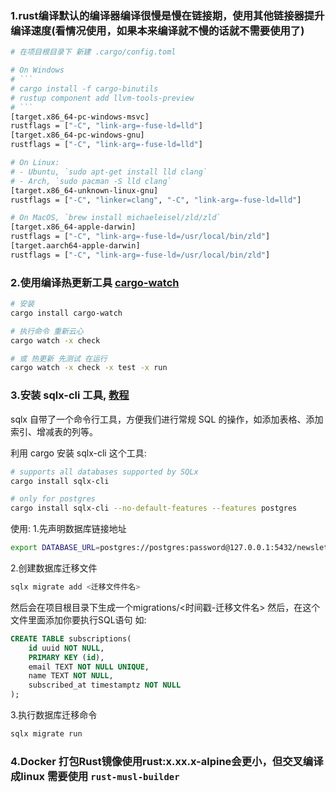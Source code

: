 ### 1.rust编译默认的编译器编译很慢是慢在链接期，使用其他链接器提升编译速度(看情况使用，如果本来编译就不慢的话就不需要使用了)
```bash
# 在项目根目录下 新建 .cargo/config.toml

# On Windows
# ```
# cargo install -f cargo-binutils
# rustup component add llvm-tools-preview
# ```
[target.x86_64-pc-windows-msvc]
rustflags = ["-C", "link-arg=-fuse-ld=lld"]
[target.x86_64-pc-windows-gnu]
rustflags = ["-C", "link-arg=-fuse-ld=lld"]

# On Linux:
# - Ubuntu, `sudo apt-get install lld clang`
# - Arch, `sudo pacman -S lld clang`
[target.x86_64-unknown-linux-gnu]
rustflags = ["-C", "linker=clang", "-C", "link-arg=-fuse-ld=lld"]

# On MacOS, `brew install michaeleisel/zld/zld`
[target.x86_64-apple-darwin]
rustflags = ["-C", "link-arg=-fuse-ld=/usr/local/bin/zld"]
[target.aarch64-apple-darwin]
rustflags = ["-C", "link-arg=-fuse-ld=/usr/local/bin/zld"]

```

### 2.使用编译热更新工具 [cargo-watch](https://crates.io/crates/cargo-watch)
```bash
# 安装
cargo install cargo-watch

# 执行命令 重新云心
cargo watch -x check

# 或 热更新 先测试 在运行
cargo watch -x check -x test -x run
```


### 3.安装 sqlx-cli 工具, [教程](https://zhuanlan.zhihu.com/p/377943210)
sqlx 自带了一个命令行工具，方便我们进行常规 SQL 的操作，如添加表格、添加索引、增减表的列等。

利用 cargo 安装 sqlx-cli 这个工具:
```bash
# supports all databases supported by SQLx
cargo install sqlx-cli

# only for postgres
cargo install sqlx-cli --no-default-features --features postgres
```

使用:
1.先声明数据库链接地址
```bash
export DATABASE_URL=postgres://postgres:password@127.0.0.1:5432/newsletter
```
2.创建数据库迁移文件
```bash
sqlx migrate add <迁移文件件名>
```
然后会在项目根目录下生成一个migrations/<时间戳-迁移文件名>
然后，在这个文件里面添加你要执行SQL语句
如:
```sql
CREATE TABLE subscriptions(
	id uuid NOT NULL,
	PRIMARY KEY (id),
	email TEXT NOT NULL UNIQUE,
	name TEXT NOT NULL,
	subscribed_at timestamptz NOT NULL
);
```

3.执行数据库迁移命令
```bash
sqlx migrate run
```

### 4.Docker 打包Rust镜像使用rust:x.xx.x-alpine会更小，但交叉编译成linux 需要使用 `rust-musl-builder`
